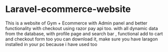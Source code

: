 # Laravel-ecommerce-website
This is a website of Gym + Ecommerce with Admin panel and better functionality with checkout using razor pay api too.  with all dynamic data from the database, with profile page and search bar , functional add to cart and checkout form too you can download it, make sure you have laragon installed in your pc because i have used too 
